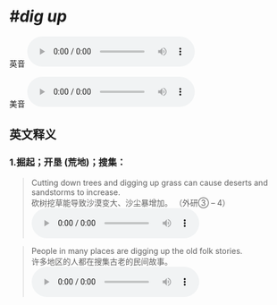 # ***\#dig up*** 
英音
<audio src="./media/dig up1_AAC.aac" controls="controls"></audio>

美音
<audio src="./media/dig up2_AAC.aac" controls="controls"></audio>



  

英文释义
---
### 1.**掘起；开垦 (荒地)；搜集：**  

 > Cutting down trees and digging up grass can cause deserts and sandstorms to increase.  
 > 砍树挖草能导致沙漠变大、沙尘暴增加。  （外研③ – 4）  
<audio src="./media/dig-6.aac" controls="controls"></audio>

 > People in many places are digging up the old folk stories.    
 > 许多地区的人都在搜集古老的民间故事。    
<audio src="./media/dig-7.aac" controls="controls"></audio>


